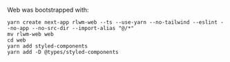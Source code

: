 
Web was bootstrapped with:

```
yarn create next-app rlwm-web --ts --use-yarn --no-tailwind --eslint --no-app --no-src-dir --import-alias "@/*"
mv rlwm-web web
cd web
yarn add styled-components
yarn add -D @types/styled-components
```
